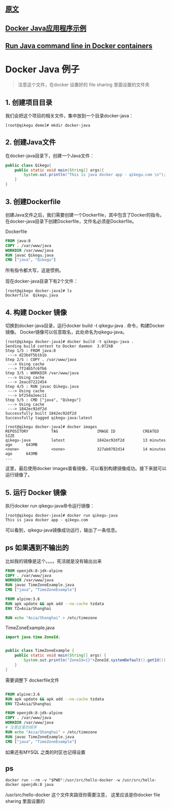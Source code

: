 ## [原文](https://www.qikegu.com/docs/3033)

## [Docker Java应用程序示例](https://www.yiibai.com/docker/docker-java-example.html)

## [Run Java command line in Docker containers](https://gordonlesti.com/run-java-command-line-in-docker-containers/)


# Docker Java 例子

> 注意这个文件，在docker 设置好的 file sharing 里面设置的文件夹

## 1. 创建项目目录
我们会把这个项目的相关文件，集中放到一个目录docker-java：
```shell script
[root@qikegu demo]# mkdir docker-java
```

## 2. 创建Java文件
在docker-java目录下，创建一个Java文件：
```java
public class Qikegu{
    public static void main(String[] args){
        System.out.println("This is java docker app - qikegu.com \n");
    }
}
```

## 3. 创建Dockerfile
创建Java文件之后，我们需要创建一个Dockerfile，其中包含了Docker的指令。
在docker-java目录下创建Dockerfile，文件名必须是Dockerfile。

Dockerfile
```dockerfile
FROM java:8
COPY . /var/www/java
WORKDIR /var/www/java
RUN javac Qikegu.java
CMD ["java", "Qikegu"]
```
所有指令都大写，这是惯例。

现在docker-java目录下有2个文件：
```shell script
[root@qikegu docker-java]# ls
Dockerfile  Qikegu.java
```

## 4. 构建 Docker 镜像
切换到docker-java目录，运行docker build -t qikegu-java . 命令，构建Docker镜像。
Docker镜像可以任意取名，此处命名为qikegu-java。
```shell script
[root@qikegu docker-java]# docker build -t qikegu-java .
Sending build context to Docker daemon  3.072kB
Step 1/5 : FROM java:8
 ---> d23bdf5b1b1b
Step 2/5 : COPY . /var/www/java
 ---> Using cache
 ---> 7f24b5fc6fb6
Step 3/5 : WORKDIR /var/www/java
 ---> Using cache
 ---> 2eacd7222454
Step 4/5 : RUN javac Qikegu.java
 ---> Using cache
 ---> bf254a2eec11
Step 5/5 : CMD ["java", "Qikegu"]
 ---> Using cache
 ---> 1842ec92df2d
Successfully built 1842ec92df2d
Successfully tagged qikegu-java:latest
```
```shell script
[root@qikegu docker-java]# docker images
REPOSITORY          TAG                 IMAGE ID            CREATED             SIZE
qikegu-java         latest              1842ec92df2d        13 minutes ago      643MB
<none>              <none>              327ab0702d14        14 minutes ago      643MB
...
```
这里，最后使用docker images查看镜像，可以看到构建镜像成功。接下来就可以运行镜像了。

## 5. 运行 Docker 镜像
执行docker run qikegu-java命令运行镜像：
```shell script
[root@qikegu docker-java]# docker run qikegu-java
This is java docker app - qikegu.com
```
可以看到，qikegu-java镜像成功运行，输出了一条信息。


## ps 如果遇到不输出的

比如我的镜像是这个。。。。死活就是没有输出出来
```dockerfile
FROM openjdk:8-jdk-alpine
COPY . /var/www/java
WORKDIR /var/www/java
RUN javac TimeZoneExample.java
CMD ["java", "TimeZoneExample"]

FROM alpine:3.6
RUN apk update && apk add --no-cache tzdata
ENV TZ=Asia/Shanghai

RUN echo "Asia/Shanghai" > /etc/timezone
```

TimeZoneExample.java
```Java
import java.time.ZoneId;


public class TimeZoneExample {
    public static void main(String[] args) {
        System.out.println("ZoneId={}"+ZoneId.systemDefault().getId());
    }
}
```

需要调整下  dockerfile文件

```dockerfile

FROM alpine:3.6
RUN apk update && apk add --no-cache tzdata
ENV TZ=Asia/Shanghai

FROM openjdk:8-jdk-alpine
COPY . /var/www/java
WORKDIR /var/www/java
# 注意这里的顺序
RUN echo "Asia/Shanghai" > /etc/timezone
RUN javac TimeZoneExample.java
CMD ["java", "TimeZoneExample"]
```
如果还有MYSQL 之类的时区也记得设置


## ps 
```shell script
docker run --rm -v "$PWD":/usr/src/hello-docker -w /usr/src/hello-docker openjdk:8 java
```
/usr/src/hello-docker 这个文件夹路径你需要注意，
这里应该是你docker  file sharing 里面设置的